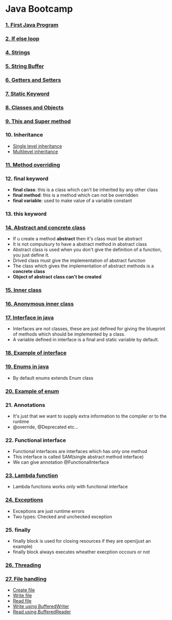 # Java Bootcamp
### [1. First Java Program](https://github.com/3Rishabh3/JavaBootcamp/blob/master/src/basics/FirstJavaProgram.java)
### [2. If else loop](https://github.com/3Rishabh3/JavaBootcamp/blob/master/src/basics/IfElseLoop.java)
### [4. Strings](https://github.com/3Rishabh3/JavaBootcamp/blob/master/src/basics/Strings.java)
### [5. String Buffer](https://github.com/3Rishabh3/JavaBootcamp/blob/master/src/basics/StringBufferInJava.java)
### [6. Getters and Setters](https://github.com/3Rishabh3/JavaBootcamp/blob/master/src/basics/GettersAndSetters.java)
### [7. Static Keyword](https://github.com/3Rishabh3/JavaBootcamp/blob/master/src/basics/StaticKeyword.java)
### [8. Classes and Objects](https://github.com/3Rishabh3/JavaBootcamp/blob/master/src/basics/ClassesAndObjects.java)
### [9. This and Super method](https://github.com/3Rishabh3/JavaBootcamp/blob/master/src/basics/ThisAndSuperMethod.java)
### 10. Inheritance
- [Single level inheritance](https://github.com/3Rishabh3/JavaBootcamp/tree/master/src/basics/inheritance/singleLevelInheritance)
- [Multilevel inheritance](https://github.com/3Rishabh3/JavaBootcamp/tree/master/src/basics/inheritance/multiLevelInheritance)
### [11. Method overriding](https://github.com/3Rishabh3/JavaBootcamp/blob/master/src/basics/MethodOverriding.java)
### 12. final keyword
- **final class**: this is a class which can't be inherited by any other class
- **final method**: this is a method which can not be overridden
- **final variable**: used to make value of a variable constant
### 13. this keyword
### [14. Abstract and concrete class](https://github.com/3Rishabh3/JavaBootcamp/blob/master/src/basics/AbstractClass.java)
- If u create a method **abstract** then it's class must be abstract
- It is not compulsury to have a abstract method in abstract class
- Abstract class is used when you don't give the definition of a function, you just define it.
- Drived class must give the implementation of abstract function
- The class which gives the implementation of abstract methods is a **concrete class**
- **Object of abstract class can't be created**
### [15. Inner class](https://github.com/3Rishabh3/JavaBootcamp/blob/master/src/basics/InnerClass.java)
### [16. Anonymous inner class](https://github.com/3Rishabh3/JavaBootcamp/blob/master/src/basics/AnonymousInnerClass.java)
### [17. Interface in java](https://github.com/3Rishabh3/JavaBootcamp/blob/master/src/basics/Interface.java)
- Interfaces are not classes, these are just defined for giving the blueprint of methods which should be implemented by a class.
- A variable defined in interface is a final and static variable by default.
### [18. Example of interface](https://github.com/3Rishabh3/JavaBootcamp/blob/master/src/basics/InterfaceExample.java)
### [19. Enums in java](https://github.com/3Rishabh3/JavaBootcamp/blob/master/src/basics/Enums.java)
- By default enums extends Enum class
### [20. Example of enum](https://github.com/3Rishabh3/JavaBootcamp/blob/master/src/basics/EnumExample.java)
### 21. Annotations
- It's just that we want to supply extra information to the compiler or to the runtime
- @override, @Deprecated etc...
### 22. Functional interface
- Functional interfaces are interfaces which has only one method
- This interface is called SAM(single abstract method interface)
- We can give annotation @FunctionalInterface
### [23. Lambda function](https://github.com/3Rishabh3/JavaBootcamp/blob/master/src/basics/LambdaFunction.java)
- Lambda functions works only with functional interface
### [24. Exceptions](https://github.com/3Rishabh3/JavaBootcamp/blob/master/src/basics/ExceptionHandling.java)
- Exceptions are just runtime errors
- Two types: Checked and unchecked exception
### 25. finally
- finally block is used for closing resources if they are open(just an example)
- finally block always executes wheather execption occours or not
### [26. Threading](https://github.com/3Rishabh3/JavaBootcamp/blob/master/src/basics/Threading.java)
### [27. File handling](https://github.com/3Rishabh3/JavaBootcamp/tree/master/src/basics/filehandling)
- [Create file](https://github.com/3Rishabh3/JavaBootcamp/blob/master/src/basics/filehandling/CreateFileAndDirectory.java)
- [Write file](https://github.com/3Rishabh3/JavaBootcamp/blob/master/src/basics/filehandling/WriteFile.java)
- [Read file](https://github.com/3Rishabh3/JavaBootcamp/blob/master/src/basics/filehandling/ReadFile.java)
- [Write using BufferedWriter](https://github.com/3Rishabh3/JavaBootcamp/blob/master/src/basics/filehandling/WriteUsingBufferWriter.java)
- [Read using BufferedReader](https://github.com/3Rishabh3/JavaBootcamp/blob/master/src/basics/filehandling/ReadUsingBufferReader.java)
